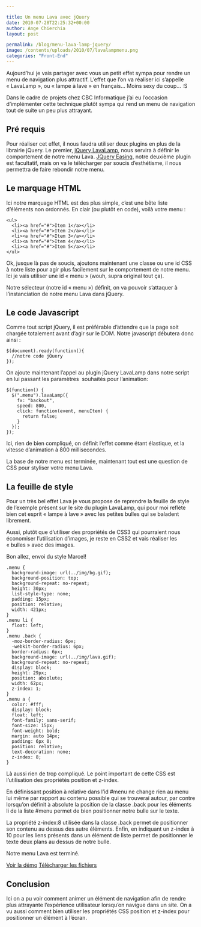 ```yaml
---

title: Un menu Lava avec jQuery
date: 2010-07-28T22:25:32+00:00
author: Ange Chierchia
layout: post

permalink: /blog/menu-lava-lamp-jquery/
image: /contents/uploads/2010/07/lavalampmenu.png
categories: "Front-End"
---
```

Aujourd&rsquo;hui je vais partager avec vous un petit effet sympa pour rendre un menu de navigation plus attractif. L&rsquo;effet que l&rsquo;on va réaliser ici s&rsquo;appelle &laquo;&nbsp;LavaLamp&nbsp;&raquo;, ou &laquo;&nbsp;lampe à lave&nbsp;&raquo; en français&#8230; Moins sexy du coup&#8230; :S<!--more-->

Dans le cadre de projets chez CBC Informatique j&rsquo;ai eu l&rsquo;occasion d&rsquo;implémenter cette technique plutôt sympa qui rend un menu de navigation tout de suite un peu plus attrayant.

## Pré requis

Pour réaliser cet effet, il nous faudra utiliser deux plugins en plus de la librairie jQuery. Le premier, <a title="jQuery LavaLamp" href="http://plugins.jquery.com/project/lavalamp2" target="_blank">jQuery LavaLamp</a>, nous servira à définir le comportement de notre menu Lava. <a title="jQuery Easing" href="http://plugins.jquery.com/project/Easing" target="_blank">JQuery Easing</a>, notre deuxième plugin est facultatif, mais on va le télécharger par soucis d&rsquo;esthétisme, il nous permettra de faire rebondir notre menu.

## Le marquage HTML

Ici notre marquage HTML est des plus simple, c&rsquo;est une bête liste d&rsquo;éléments non ordonnés. En clair (ou plutôt en code), voilà votre menu :

    <ul>
      <li><a href="#">Item 1</a></li>
      <li><a href="#">Item 2</a></li>
      <li><a href="#">Item 3</a></li>
      <li><a href="#">Item 4</a></li>
      <li><a href="#">Item 5</a></li>
    </ul>

Ok, jusque là pas de soucis, ajoutons maintenant une classe ou une id CSS à notre liste pour agir plus facilement sur le comportement de notre menu. Ici je vais utiliser une id &laquo;&nbsp;menu&nbsp;&raquo; (wouh, supra original tout ça).

Notre sélecteur (notre id &laquo;&nbsp;menu&nbsp;&raquo;) définit, on va pouvoir s&rsquo;attaquer à l&rsquo;instanciation de notre menu Lava dans jQuery.

## Le code Javascript

Comme tout script jQuery, il est préférable d&rsquo;attendre que la page soit chargée totalement avant d&rsquo;agir sur le DOM. Notre javascript débutera donc ainsi :

    $(document).ready(function(){
      //notre code jQuery
    });

On ajoute maintenant l&rsquo;appel au plugin jQuery LavaLamp dans notre script en lui passant les paramètres  souhaités pour l&rsquo;animation:

    $(function() {
      $(".menu").lavaLamp({
        fx: "backout",
        speed: 800,
        click: function(event, menuItem) {
          return false;
        }
      });
    });

Ici, rien de bien compliqué, on définit l&rsquo;effet comme étant élastique, et la vitesse d&rsquo;animation à 800 millisecondes.

La base de notre menu est terminée, maintenant tout est une question de CSS pour styliser votre menu Lava.

## La feuille de style

Pour un très bel effet Lava je vous propose de reprendre la feuille de style de l&rsquo;exemple présent sur le site du plugin LavaLamp, qui pour moi reflète bien cet esprit &laquo;&nbsp;lampe à lave&nbsp;&raquo; avec les petites bulles qui se baladent librement.

Aussi, plutôt que d&rsquo;utiliser des propriétés de CSS3 qui pourraient nous économiser l&rsquo;utilisation d&rsquo;images, je reste en CSS2 et vais réaliser les &laquo;&nbsp;bulles&nbsp;&raquo; avec des images.

Bon allez, envoi du style Marcel!

    .menu {
      background-image: url(../img/bg.gif);
      background-position: top;
      background-repeat: no-repeat;
      height: 30px;
      list-style-type: none;
      padding: 15px;
      position: relative;
      width: 421px;
    }
    .menu li {
      float: left;
    }
    .menu .back {
      -moz-border-radius: 6px;
      -webkit-border-radius: 6px;
      border-radius: 6px;
      background-image: url(../img/lava.gif);
      background-repeat: no-repeat;
      display: block;
      height: 29px;
      position: absolute;
      width: 62px;
      z-index: 1;
    }
    .menu a {
      color: #fff;
      display: block;
      float: left;
      font-family: sans-serif;
      font-size: 15px;
      font-weight: bold;
      margin: auto 14px;
      padding: 6px 0;
      position: relative;
      text-decoration: none;
      z-index: 8;
    }

Là aussi rien de trop compliqué. Le point important de cette CSS est l&rsquo;utilisation des propriétés position et z-index.

En définissant position à relative dans l&rsquo;id #menu ne change rien au menu lui même par rapport au contenu possible qui se trouverai autour, par contre lorsqu&rsquo;on définit à absolute la position de la classe .back pour les éléments li de la liste #menu permet de bien positionner notre bulle sur le texte.

La propriété z-index:8 utilisée dans la classe .back permet de positionner son contenu au dessus des autre éléments. Enfin, en indiquant un z-index à 10 pour les liens présents dans un élément de liste permet de positionner le texte deux plans au dessus de notre bulle.

Notre menu Lava est terminé.

[Voir la démo](https://nighcrawl.github.io/lava-lamp-menu/) [Télécharger les fichiers](https://github.com/nighcrawl/lava-lamp-menu/)

## Conclusion

Ici on a pu voir comment animer un élément de navigation afin de rendre plus attrayante l&rsquo;expérience utilisateur lorsqu&rsquo;on navigue dans un site. On a vu aussi comment bien utiliser les propriétés CSS position et z-index pour positionner un élément à l&rsquo;écran.